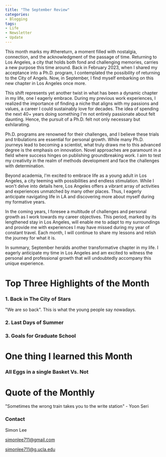 ```yaml
---
title: "The September Review"
categories:
- Blogging
tags:
- Life
- Newsletter
- Update
---
```


This month marks my #thereturn, a moment filled with nostalgia, connection, and the acknowledgment of the passage of time. Returning to Los Angeles, a city that holds both fond and challenging memories, carries a new purpose this time around. Back in February 2023, when I shared my acceptance into a Ph.D. program, I contemplated the possibility of returning to the City of Angels. Now, in September, I find myself embarking on this new chapter in Los Angeles once more.

This shift represents yet another twist in what has been a dynamic chapter in my life, one I eagerly embrace. During my previous work experiences, I realized the importance of finding a niche that aligns with my passions and values, a career I could sustainably love for decades. The idea of spending the next 40+ years doing something I'm not entirely passionate about felt daunting. Hence, the pursuit of a Ph.D. felt not only necessary but exhilarating.

Ph.D. programs are renowned for their challenges, and I believe these trials and tribulations are essential for personal growth. While many Ph.D. journeys lead to becoming a scientist, what truly draws me to this advanced degree is the emphasis on innovation. Novel approaches are paramount in a field where success hinges on publishing groundbreaking work. I aim to test my creativity in the realm of methods development and face the challenges with determination.

Beyond academia, I'm excited to embrace life as a young adult in Los Angeles, a city teeming with possibilities and endless stimulation. While I won't delve into details here, Los Angeles offers a vibrant array of activities and experiences unmatched by many other places. Thus, I eagerly anticipate navigating life in LA and discovering more about myself during my formative years.

In the coming years, I foresee a multitude of challenges and personal growth as I work towards my career objectives. This period, marked by its lengthened stay in Los Angeles, will enable me to adapt to my surroundings and provide me with experiences I may have missed during my year of constant travel. Each month, I will continue to share my lessons and relish the journey for what it is.

In summary, September heralds another transformative chapter in my life. I eagerly anticipate my time in Los Angeles and am excited to witness the personal and professional growth that will undoubtedly accompany this unique experience.

# Top Three Highlights of the Month

### 1. Back in The City of Stars

"We are so back". This is what the young people say nowadays. 

### 2. Last Days of Summer

### 3. Goals for Graduate School

# One thing I learned this Month

### All Eggs in a single Basket Vs. Not


# Quote of the Monthly 

"Sometimes the wrong train takes you to the write station" - Yoon Seri

### Contact

Simon Lee

simonlee711@gmail.com

simonlee711@g.ucla.edu